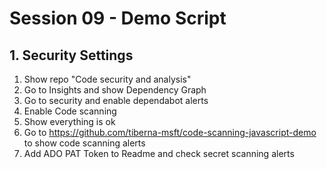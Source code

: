 # Session 09 - Demo Script

## 1. Security Settings

1) Show repo "Code security and analysis"
2) Go to Insights and show Dependency Graph
3) Go to security and enable dependabot alerts
4) Enable Code scanning
5) Show everything is ok
6) Go to <https://github.com/tiberna-msft/code-scanning-javascript-demo> to show code scanning alerts
7) Add ADO PAT Token to Readme and check secret scanning alerts